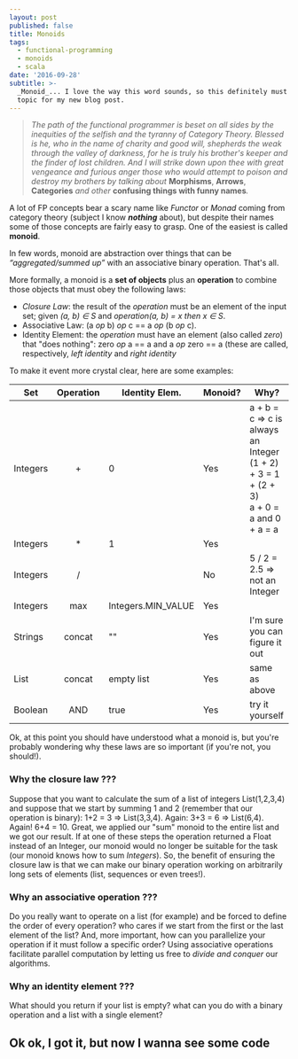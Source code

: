```yaml
---
layout: post
published: false
title: Monoids
tags:
  - functional-programming
  - monoids
  - scala
date: '2016-09-28'
subtitle: >-
  _Monoid_... I love the way this word sounds, so this definitely must be the
  topic for my new blog post.
---
```

> _The path of the functional programmer is beset on all sides by the inequities of the selfish and the tyranny of Category Theory.
Blessed is he, who in the name of charity and good will, shepherds the weak through the valley of darkness,  for he is truly his brother's keeper and the finder of lost children.
And I will strike down upon thee with great vengeance and furious anger those who would attempt to poison and destroy my brothers by talking about_ **Morphisms**, **Arrows**, **Categories** _and other_ **confusing things with funny names**_._

A lot of FP concepts bear a scary name like _Functor_ or _Monad_ coming from category theory (subject I know ___nothing___ about), but despite their names some of those concepts are fairly easy to grasp. One of the easiest is called **monoid**.

In few words, monoid are abstraction over things that can be _“aggregated/summed up”_ with an associative binary operation. That's all. 

More formally, a monoid is a **set of objects** plus an **operation** to combine those objects that must obey the following laws:

* *Closure Law*: the result of the _operation_ must be an element of the input set; given _(a, b) ∈ S_  and _operation(a, b) = x then x ∈ S_.
* Associative Law: (a _op_ b) _op_ c == a _op_ (b _op_ c).
* Identity Element: the _operation_ must have an element (also called _zero_) that "does nothing": zero _op_ a == a and a _op_ zero == a (these are called, respectively, _left identity_ and _right identity_

To make it event more crystal clear, here are some examples:

| Set      | Operation | Identity Elem.     | Monoid? | Why?                                                                                                 |
|----------|:---------:|--------------------|---------|------------------------------------------------------------------------------------------------------|
| Integers | +         | 0                  | Yes     | a + b = c => c is always an Integer <br /> (1 + 2) + 3 = 1 + (2 + 3) <br /> a + 0 = a and 0 + a = a  |
| Integers | *         | 1                  | Yes     |                                                                                                      |
| Integers | /         |                    | No      | 5 / 2 = 2.5 => not an Integer                                                                        |
| Integers | max       | Integers.MIN_VALUE | Yes     |                                                                                                      |
| Strings  | concat    | ""                 | Yes     | I'm sure you can figure it out                                                                       |
| List     | concat    | empty list         | Yes     | same as above                                                                                        |
| Boolean  | AND       | true               | Yes     | try it yourself           


Ok, at this point you should have understood what a monoid is, but you're probably wondering why these laws are so important (if you're not, you should!).

### Why the closure law ???
Suppose that you want to calculate the sum of a list of integers List(1,2,3,4) and suppose that we start by summing 1 and 2 (remember that our operation is binary): 1+2 = 3 => List(3,3,4). Again: 3+3 = 6 => List(6,4). Again! 6+4 = 10. Great, we applied our "sum" monoid to the entire list and we got our result. If at one of these steps the operation returned a Float instead of an Integer, our monoid would no longer be suitable for the task (our monoid knows how to sum _Integers_).
So, the benefit of ensuring the closure law is that we can make our binary operation working on arbitrarily long sets of elements (list, sequences or even trees!).

### Why an associative operation ???
Do you really want to operate on a list (for example) and be forced to define the order of every operation? who cares if we start from the first or the last element of the list? And, more important, how can you parallelize your operation if it must follow a specific order?
Using associative operations facilitate parallel computation by letting us free to _divide and conquer_ our algorithms.

### Why an identity element ???
What should you return if your list is empty? what can you do with a binary operation and a list with a single element? 


## Ok ok, I got it, but now I wanna see some code






